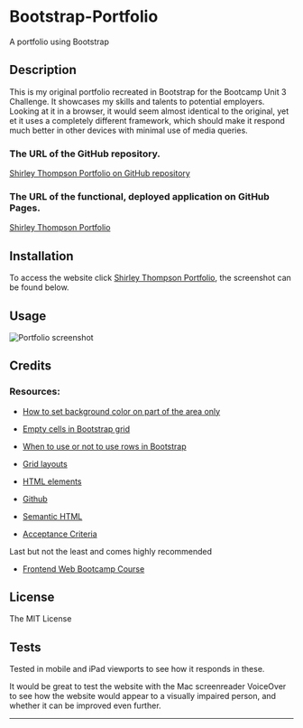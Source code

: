 # Bootstrap-Portfolio
A portfolio using Bootstrap

## Description 
This is my original portfolio recreated in Bootstrap for the Bootcamp Unit 3 Challenge. It showcases my skills and talents to potential employers. Looking at it in a browser, it would seem almost identical to the original, yet et it uses a completely different framework, which should make it respond much better in other devices with minimal use of media queries.

### The URL of the GitHub repository.
[Shirley Thompson Portfolio on GitHub repository](https://github.com/shirleyama/Bootstrap-Portfolio)

### The URL of the functional, deployed application on GitHub Pages.
[Shirley Thompson Portfolio](https://shirleyama.github.io/Bootstrap-Portfolio/)


## Installation

To access the website click [Shirley Thompson Portfolio](https://shirleyama.github.io/Bootstrap-Portfolio/), the screenshot can be found below.


## Usage 

![Portfolio screenshot](assets/images/bootstrap-portfolio-screenshot.png)

## Credits

### Resources:

* [How to set background color on part of the area only](https://stackoverflow.com/questions/39627453/how-to-set-background-color-on-50-of-area-css)

* [Empty cells in Bootstrap grid](https://stackoverflow.com/questions/43171334/do-you-need-to-use-bootstraps-container-and-row-if-your-content-is-to-span/43172619#43172619)

* [When to use or not to use rows in Bootstrap](https://stackoverflow.com/questions/37079564/empty-content-in-bootstrap-grid-cell-causes-cell-to-not-render)

* [Grid layouts](https://getbootstrap.com/docs/4.3/layout/grid/)

* [HTML elements](https://developer.mozilla.org/en-US/docs/Web/HTML/Element)

* [Github](https://docs.github.com/en)

* [Semantic HTML](https://www.w3schools.com/html/html5_semantic_elements.asp)

* [Acceptance Criteria](https://www.altexsoft.com/blog/business/acceptance-criteria-purposes-formats-and-best-practices/)

Last but not the least and comes highly recommended
* [Frontend Web Bootcamp Course ](https://courses.bootcampspot.com/)

## License
The MIT License

## Tests

Tested in mobile and iPad viewports to see how it responds in these.

It would be great to test the website with the Mac screenreader VoiceOver to see how the website would appear to a visually impaired person, and whether it can be improved even further.

---



